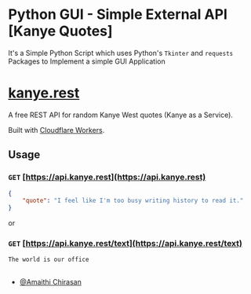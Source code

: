 
# Python GUI - Simple External API [Kanye Quotes] 

It's a Simple Python Script which uses Python's `Tkinter` and `requests` Packages to Implement a simple GUI Application


# [kanye.rest](https://kanye.rest)

A free REST API for random Kanye West quotes (Kanye as a Service).

Built with [Cloudflare Workers](https://workers.cloudflare.com/).

## Usage

### `GET` [https://api.kanye.rest](https://api.kanye.rest)

```json
{
    "quote": "I feel like I'm too busy writing history to read it."
}
```

or

### `GET` [https://api.kanye.rest/text](https://api.kanye.rest/text)

```text
The world is our office
```

## 

- [@Amaithi Chirasan](https://www.github.com/amaithi-sam)


